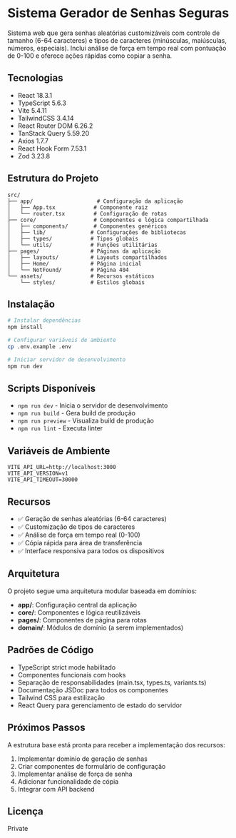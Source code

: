 # Sistema Gerador de Senhas Seguras

Sistema web que gera senhas aleatórias customizáveis com controle de tamanho (6-64 caracteres) e tipos de caracteres (minúsculas, maiúsculas, números, especiais). Inclui análise de força em tempo real com pontuação de 0-100 e oferece ações rápidas como copiar a senha.

## Tecnologias

- React 18.3.1
- TypeScript 5.6.3
- Vite 5.4.11
- TailwindCSS 3.4.14
- React Router DOM 6.26.2
- TanStack Query 5.59.20
- Axios 1.7.7
- React Hook Form 7.53.1
- Zod 3.23.8

## Estrutura do Projeto

```
src/
├── app/                    # Configuração da aplicação
│   ├── App.tsx            # Componente raiz
│   └── router.tsx         # Configuração de rotas
├── core/                  # Componentes e lógica compartilhada
│   ├── components/        # Componentes genéricos
│   ├── lib/              # Configurações de bibliotecas
│   ├── types/            # Tipos globais
│   └── utils/            # Funções utilitárias
├── pages/                # Páginas da aplicação
│   ├── layouts/          # Layouts compartilhados
│   ├── Home/             # Página inicial
│   └── NotFound/         # Página 404
└── assets/               # Recursos estáticos
    └── styles/           # Estilos globais
```

## Instalação

```bash
# Instalar dependências
npm install

# Configurar variáveis de ambiente
cp .env.example .env

# Iniciar servidor de desenvolvimento
npm run dev
```

## Scripts Disponíveis

- `npm run dev` - Inicia o servidor de desenvolvimento
- `npm run build` - Gera build de produção
- `npm run preview` - Visualiza build de produção
- `npm run lint` - Executa linter

## Variáveis de Ambiente

```env
VITE_API_URL=http://localhost:3000
VITE_API_VERSION=v1
VITE_API_TIMEOUT=30000
```

## Recursos

- ✅ Geração de senhas aleatórias (6-64 caracteres)
- ✅ Customização de tipos de caracteres
- ✅ Análise de força em tempo real (0-100)
- ✅ Cópia rápida para área de transferência
- ✅ Interface responsiva para todos os dispositivos

## Arquitetura

O projeto segue uma arquitetura modular baseada em domínios:

- **app/**: Configuração central da aplicação
- **core/**: Componentes e lógica reutilizáveis
- **pages/**: Componentes de página para rotas
- **domain/**: Módulos de domínio (a serem implementados)

## Padrões de Código

- TypeScript strict mode habilitado
- Componentes funcionais com hooks
- Separação de responsabilidades (main.tsx, types.ts, variants.ts)
- Documentação JSDoc para todos os componentes
- Tailwind CSS para estilização
- React Query para gerenciamento de estado do servidor

## Próximos Passos

A estrutura base está pronta para receber a implementação dos recursos:

1. Implementar domínio de geração de senhas
2. Criar componentes de formulário de configuração
3. Implementar análise de força de senha
4. Adicionar funcionalidade de cópia
5. Integrar com API backend

## Licença

Private